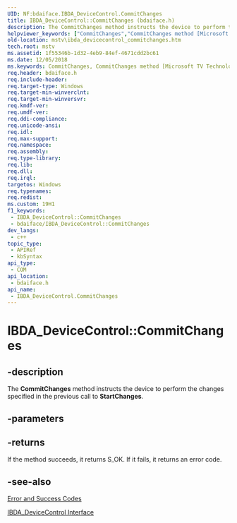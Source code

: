 ```yaml
---
UID: NF:bdaiface.IBDA_DeviceControl.CommitChanges
title: IBDA_DeviceControl::CommitChanges (bdaiface.h)
description: The CommitChanges method instructs the device to perform the changes specified in the previous call to StartChanges.
helpviewer_keywords: ["CommitChanges","CommitChanges method [Microsoft TV Technologies]","CommitChanges method [Microsoft TV Technologies]","IBDA_DeviceControl interface","IBDA_DeviceControl interface [Microsoft TV Technologies]","CommitChanges method","IBDA_DeviceControl.CommitChanges","IBDA_DeviceControl::CommitChanges","IBDA_DeviceControlCommitChanges","bdaiface/IBDA_DeviceControl::CommitChanges","mstv.ibda_devicecontrol_commitchanges"]
old-location: mstv\ibda_devicecontrol_commitchanges.htm
tech.root: mstv
ms.assetid: 1f55346b-1d32-4eb9-84ef-4671cdd2bc61
ms.date: 12/05/2018
ms.keywords: CommitChanges, CommitChanges method [Microsoft TV Technologies], CommitChanges method [Microsoft TV Technologies],IBDA_DeviceControl interface, IBDA_DeviceControl interface [Microsoft TV Technologies],CommitChanges method, IBDA_DeviceControl.CommitChanges, IBDA_DeviceControl::CommitChanges, IBDA_DeviceControlCommitChanges, bdaiface/IBDA_DeviceControl::CommitChanges, mstv.ibda_devicecontrol_commitchanges
req.header: bdaiface.h
req.include-header: 
req.target-type: Windows
req.target-min-winverclnt: 
req.target-min-winversvr: 
req.kmdf-ver: 
req.umdf-ver: 
req.ddi-compliance: 
req.unicode-ansi: 
req.idl: 
req.max-support: 
req.namespace: 
req.assembly: 
req.type-library: 
req.lib: 
req.dll: 
req.irql: 
targetos: Windows
req.typenames: 
req.redist: 
ms.custom: 19H1
f1_keywords:
 - IBDA_DeviceControl::CommitChanges
 - bdaiface/IBDA_DeviceControl::CommitChanges
dev_langs:
 - c++
topic_type:
 - APIRef
 - kbSyntax
api_type:
 - COM
api_location:
 - bdaiface.h
api_name:
 - IBDA_DeviceControl.CommitChanges
---
```


# IBDA_DeviceControl::CommitChanges


## -description

The <b>CommitChanges</b> method instructs the device to perform the changes specified in the previous call to <b>StartChanges</b>.

## -parameters

## -returns

If the method succeeds, it returns S_OK. If it fails, it returns an error code.

## -see-also

<a href="https://docs.microsoft.com/windows/desktop/DirectShow/error-and-success-codes">Error and Success Codes</a>



<a href="https://docs.microsoft.com/windows/desktop/api/bdaiface/nn-bdaiface-ibda_devicecontrol">IBDA_DeviceControl Interface</a>

